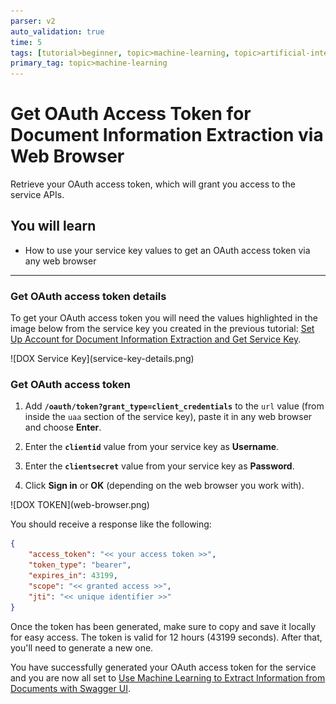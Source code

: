 ```yaml
---
parser: v2
auto_validation: true
time: 5
tags: [tutorial>beginner, topic>machine-learning, topic>artificial-intelligence, topic>cloud, software-product>sap-ai-business-services, software-product>sap-business-technology-platform, software-product>document-information-extraction, topic>artificial-intelligence]
primary_tag: topic>machine-learning
---
```


# Get OAuth Access Token for Document Information Extraction via Web Browser
<!-- description --> Retrieve your OAuth access token, which will grant you access to the service APIs.

## You will learn
  - How to use your service key values to get an OAuth access token via any web browser

---

### Get OAuth access token details


To get your OAuth access token you will need the values highlighted in the image below from the service key you created in the previous tutorial: [Set Up Account for Document Information Extraction and Get Service Key](cp-aibus-dox-booster-key).

<!-- border -->![DOX Service Key](service-key-details.png)




### Get OAuth access token


1. Add **`/oauth/token?grant_type=client_credentials`** to the `url` value (from inside the `uaa` section of the service key), paste it in any web browser and choose **Enter**.

2. Enter the **`clientid`** value from your service key as **Username**.

3. Enter the **`clientsecret`** value from your service key as **Password**.

4. Click **Sign in** or **OK** (depending on the web browser you work with).

<!-- border -->![DOX TOKEN](web-browser.png)

You should receive a response like the following:

```JSON
{
    "access_token": "<< your access token >>",
    "token_type": "bearer",
    "expires_in": 43199,
    "scope": "<< granted access >>",
    "jti": "<< unique identifier >>"
}
```

Once the token has been generated, make sure to copy and save it locally for easy access. The token is valid for 12 hours (43199 seconds). After that, you'll need to generate a new one.

You have successfully generated your OAuth access token for the service and you are now all set to [Use Machine Learning to Extract Information from Documents with Swagger UI](cp-aibus-dox-swagger-ui).

